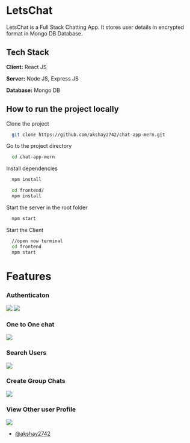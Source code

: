 # LetsChat

LetsChat is a Full Stack Chatting App.
It stores user details in encrypted format in Mongo DB Database.

## Tech Stack

**Client:** React JS

**Server:** Node JS, Express JS

**Database:** Mongo DB

## How to run the project locally

Clone the project

```bash
  git clone https://github.com/akshay2742/chat-app-mern.git
```

Go to the project directory

```bash
  cd chat-app-mern
```

Install dependencies

```bash
  npm install
```

```bash
  cd frontend/
  npm install
```

Start the server in the root folder

```bash
  npm start
```

Start the Client

```bash
  //open now terminal
  cd frontend
  npm start
```

# Features

### Authenticaton

![](https://github.com/akshay2742/mern-chat-app/blob/master/screenshots/login.PNG)
![](https://github.com/akshay2742/mern-chat-app/blob/master/screenshots/Signup.PNG)

### One to One chat

![](https://github.com/akshay2742/mern-chat-app/blob/master/screenshots/individualChats.PNG)

### Search Users

![](https://github.com/akshay2742/mern-chat-app/blob/master/screenshots/searchUsers.PNG)

### Create Group Chats

![](https://github.com/akshay2742/mern-chat-app/blob/master/screenshots/createGroups.PNG)

### View Other user Profile

![](https://github.com/akshay2742/mern-chat-app/blob/master/screenshots/anotherPersonProfile.PNG)

- [@akshay2742](https://github.com/akshay2742)
